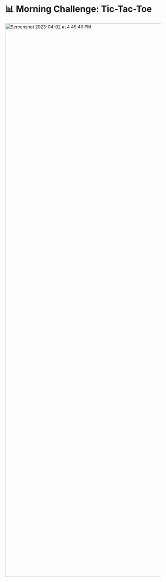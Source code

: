 # 📊 Morning Challenge: Tic-Tac-Toe

<img width="1792" alt="Screenshot 2023-04-02 at 4 49 40 PM" src="https://user-images.githubusercontent.com/125736610/229390597-74239bf2-5556-46b1-a8a3-6b63484790dc.png">
